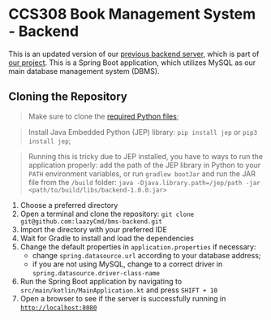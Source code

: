 # CCS308 Book Management System - Backend
This is an updated version of our [previous backend server](https://github.com/smgestupa/bms-mobile), which is part of [our project](https://github.com/smgestupa/ccs308-bms-mobile-application). This is a Spring Boot application, which utilizes MySQL as our main database management system (DBMS).

## Cloning the Repository
> Make sure to clone the [required Python files](https://github.com/laazyCmd/ccs308-bms-utils);

> Install Java Embedded Python (JEP) library: `pip install jep` or `pip3 install jep`;

> Running this is tricky due to JEP installed, you have to ways to run the application properly: add the path of the JEP library in Python to your `PATH` environment variables, or run `gradlew bootJar` and run the JAR file from the `/build` folder: `java -Djava.library.path=/jep/path -jar <path/to/build/libs/backend-1.0.0.jar>`

1. Choose a preferred directory
2. Open a terminal and clone the repository: `git clone git@github.com:laazyCmd/bms-backend.git`
3. Import the directory with your preferred IDE
4. Wait for Gradle to install and load the dependencies
5. Change the default properties in `application.properties` if necessary:
   - change `spring.datasource.url` according to your database address; 
   - if you are not using MySQL, change to a correct driver in `spring.datasource.driver-class-name`
6. Run the Spring Boot application by navigating to `src/main/kotlin/MainApplication.kt` and press `SHIFT + 10`
7. Open a browser to see if the server is successfully running in [`http://localhost:8080`](http://localhost:8080)
